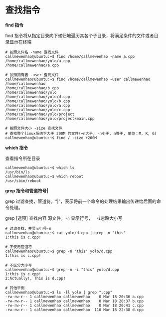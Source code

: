 # 查找指令

**find 指令**

find 指令将从指定目录向下递归地遍历其各个子目录，将满足条件的文件或者目录显示在终端

```shell
# 按照文件名 -name 查找文件
callmewenhao@ubuntu:~$ find /home/callmewenhao -name a.cpp
/home/callmewenhao/yolo/a.cpp
/home/callmewenhao/a.cpp

# 按照拥有者 -user 查找文件
callmewenhao@ubuntu:~$ find /home/callmewenhao -user callmewenhao
/home/callmewenhao
/home/callmewenhao/b.cpp
/home/callmewenhao/yolo
/home/callmewenhao/yolo/d.cpp
/home/callmewenhao/yolo/b.cpp
/home/callmewenhao/yolo/a.cpp
/home/callmewenhao/yolo/c.cpp
/home/callmewenhao/yolo/project
/home/callmewenhao/yolo/project/main.cpp

# 按照文件大小 -size 查找文件
# 查找整个linux系统下大于 200M 的文件(+n大于, -n小于, n等于, 单位：M, K, G)
callmewenhao@ubuntu:~$ find / -size +200M
```

**which 指令**

查看指令所在目录

```shell
callmewenhao@ubuntu:~$ which ls
/usr/bin/ls
callmewenhao@ubuntu:~$ which reboot
/usr/sbin/reboot
```

**grep 指令和管道符号|**

grep 过滤查找，管道符，“|”，表示将前一个命令的处理结果输出传递给后面的命令处理。

grep [选项] 查找内容 源文件，`-n` 显示行号， ` -i`忽略大小写

```shell
# 过滤查找，并显示行号-n
callmewenhao@ubuntu:~$ cat yolo/d.cpp | grep -n "this"
1:this is c.cpp!

# 不使用管道符
callmewenhao@ubuntu:~$ grep -n "this" yolo/d.cpp
1:this is c.cpp!

# 不区分大小写
callmewenhao@ubuntu:~$ grep -n -i "this" yolo/d.cpp
1:this is c.cpp!
2:Actually!, This is d.cpp!

# 其他举例
callmewenhao@ubuntu:~$ ls -ll yolo | grep ".cpp"
-rw-rw-r-- 1 callmewenhao callmewenhao    0 Mar 18 20:36 a.cpp
-rw-rw-r-- 1 callmewenhao callmewenhao    0 Mar 18 20:37 b.cpp
-rw-rw-r-- 1 callmewenhao callmewenhao    0 Mar 18 20:41 c.cpp
-rw-rw-r-- 1 callmewenhao callmewenhao  110 Mar 18 22:38 d.cpp
```

